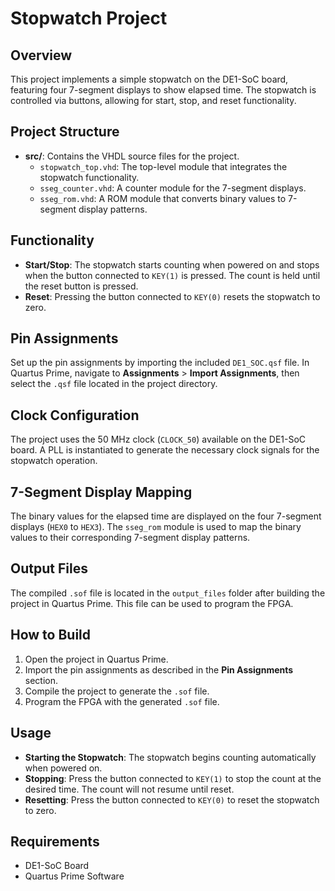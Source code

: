 # Stopwatch Project

## Overview

This project implements a simple stopwatch on the DE1-SoC board, featuring four 7-segment displays to show elapsed time. The stopwatch is controlled via buttons, allowing for start, stop, and reset functionality.

## Project Structure

- **src/**: Contains the VHDL source files for the project.
  - `stopwatch_top.vhd`: The top-level module that integrates the stopwatch functionality.
  - `sseg_counter.vhd`: A counter module for the 7-segment displays.
  - `sseg_rom.vhd`: A ROM module that converts binary values to 7-segment display patterns.

## Functionality
- **Start/Stop**: The stopwatch starts counting when powered on and stops when the button connected to `KEY(1)` is pressed. The count is held until the reset button is pressed.
- **Reset**: Pressing the button connected to `KEY(0)` resets the stopwatch to zero.

## Pin Assignments

Set up the pin assignments by importing the included `DE1_SOC.qsf` file. In Quartus Prime, navigate to **Assignments** > **Import Assignments**, then select the `.qsf` file located in the project directory.

## Clock Configuration

The project uses the 50 MHz clock (`CLOCK_50`) available on the DE1-SoC board. A PLL is instantiated to generate the necessary clock signals for the stopwatch operation.

## 7-Segment Display Mapping

The binary values for the elapsed time are displayed on the four 7-segment displays (`HEX0` to `HEX3`). The `sseg_rom` module is used to map the binary values to their corresponding 7-segment display patterns.

## Output Files

The compiled `.sof` file is located in the `output_files` folder after building the project in Quartus Prime. This file can be used to program the FPGA.

## How to Build

1. Open the project in Quartus Prime.
2. Import the pin assignments as described in the **Pin Assignments** section.
3. Compile the project to generate the `.sof` file.
4. Program the FPGA with the generated `.sof` file.

## Usage

- **Starting the Stopwatch**: The stopwatch begins counting automatically when powered on.
- **Stopping**: Press the button connected to `KEY(1)` to stop the count at the desired time. The count will not resume until reset.
- **Resetting**: Press the button connected to `KEY(0)` to reset the stopwatch to zero.

## Requirements

- DE1-SoC Board
- Quartus Prime Software
